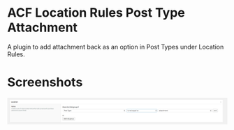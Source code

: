 # ACF Location Rules Post Type Attachment
A plugin to add attachment back as an option in Post Types under Location Rules.

Screenshots
===========

![Fresh widget](/screenshot-1.png?raw=true "Post Type is not equal to attachment")
